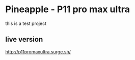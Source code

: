 # Pineapple - P11 pro max ultra
this is a test project 
## live version 
http://p11promaxultra.surge.sh/